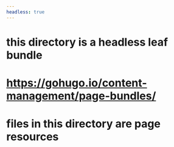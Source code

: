 ```yaml
---
headless: true
---
```


# this directory is a headless leaf bundle
# https://gohugo.io/content-management/page-bundles/
# files in this directory are page resources